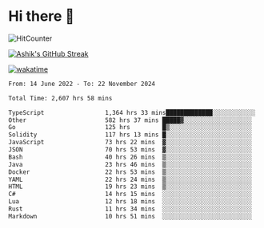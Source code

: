 # Hi there 👋

![HitCounter](https://hits.seeyoufarm.com/api/count/incr/badge.svg?url=https%3A%2F%2Fgithub.com%2Fashrhmn1212%2Fhit-counter)

<!-- ![Contribution Graph](https://github-readme-activity-graph.cyclic.app/graph?username=ashrhmn) -->


<!-- [![Top Langs](https://github-readme-stats.vercel.app/api/top-langs/?username=ashrhmn&layout=compact&theme=synthwave&langs_count=10&card_width=445)](https://github.com/anuraghazra/github-readme-stats) -->

[![Ashik's GitHub Streak](https://github-readme-streak-stats.herokuapp.com/?user=ashrhmn&theme=blood&fire=DD7F1C&background=151515&dates=9f9f9f&border=DD2727)](https://git.io/streak-stats)

<!-- ![Ashik's GitHub stats](https://github-readme-stats.vercel.app/api/?username=ashrhmn&show_icons=true&title_color=fff&icon_color=79ff97&text_color=9f9f9f&bg_color=151515) -->

[![wakatime](https://wakatime.com/badge/user/3df86613-ba63-4631-8e65-0ff18e7becad.svg)](https://wakatime.com/@3df86613-ba63-4631-8e65-0ff18e7becad)

<!--START_SECTION:waka-->

```txt
From: 14 June 2022 - To: 22 November 2024

Total Time: 2,607 hrs 58 mins

TypeScript                 1,364 hrs 33 mins█████████████░░░░░░░░░░░░   52.33 %
Other                      582 hrs 37 mins █████▓░░░░░░░░░░░░░░░░░░░   22.34 %
Go                         125 hrs         █▒░░░░░░░░░░░░░░░░░░░░░░░   04.79 %
Solidity                   117 hrs 13 mins █░░░░░░░░░░░░░░░░░░░░░░░░   04.50 %
JavaScript                 73 hrs 22 mins  ▓░░░░░░░░░░░░░░░░░░░░░░░░   02.81 %
JSON                       70 hrs 53 mins  ▓░░░░░░░░░░░░░░░░░░░░░░░░   02.72 %
Bash                       40 hrs 26 mins  ▒░░░░░░░░░░░░░░░░░░░░░░░░   01.55 %
Java                       23 hrs 46 mins  ▒░░░░░░░░░░░░░░░░░░░░░░░░   00.91 %
Docker                     22 hrs 53 mins  ▒░░░░░░░░░░░░░░░░░░░░░░░░   00.88 %
YAML                       22 hrs 24 mins  ▒░░░░░░░░░░░░░░░░░░░░░░░░   00.86 %
HTML                       19 hrs 23 mins  ▒░░░░░░░░░░░░░░░░░░░░░░░░   00.74 %
C#                         14 hrs 15 mins  ░░░░░░░░░░░░░░░░░░░░░░░░░   00.55 %
Lua                        12 hrs 18 mins  ░░░░░░░░░░░░░░░░░░░░░░░░░   00.47 %
Rust                       11 hrs 34 mins  ░░░░░░░░░░░░░░░░░░░░░░░░░   00.44 %
Markdown                   10 hrs 51 mins  ░░░░░░░░░░░░░░░░░░░░░░░░░   00.42 %
```

<!--END_SECTION:waka-->


<!--### Most Used Languages
<img src="https://wakatime.com/share/@ashrhmn/24ecb986-5bf8-4607-af7f-0aab08908d8c.png" />

### Favourite Tools
<img src="https://wakatime.com/share/@ashrhmn/f4e08015-f3bc-460a-9228-95a3ba11c604.png" />-->
